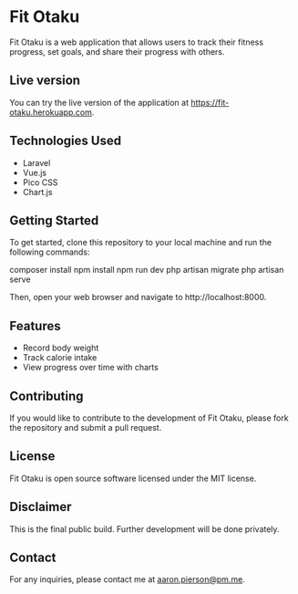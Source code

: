 # Fit Otaku

Fit Otaku is a web application that allows users to track their fitness progress, set goals, and share their progress with others.

## Live version

You can try the live version of the application at https://fit-otaku.herokuapp.com.

## Technologies Used
- Laravel
- Vue.js
- Pico CSS
- Chart.js

## Getting Started
To get started, clone this repository to your local machine and run the following commands:

composer install
npm install
npm run dev
php artisan migrate
php artisan serve

Then, open your web browser and navigate to http://localhost:8000.

## Features
- Record body weight
- Track calorie intake
- View progress over time with charts

## Contributing
If you would like to contribute to the development of Fit Otaku, please fork the repository and submit a pull request.

## License
Fit Otaku is open source software licensed under the MIT license.

## Disclaimer

This is the final public build. Further development will be done privately.

## Contact

For any inquiries, please contact me at aaron.pierson@pm.me.
